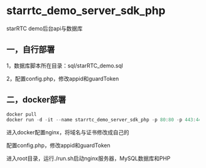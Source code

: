 # starrtc_demo_server_sdk_php

starRTC demo后台api与数据库

一，自行部署
---
1，数据库脚本所在目录：sql/starRTC_demo.sql

2，配置config.php，修改appid和guardToken

二，docker部署
---
```java
docker pull 
docker run -d -it --name starrtc_demo_server_sdk_php -p 80:80 -p 443:443 starrtc/starrtc_demo_server_sdk_php /bin/bash
```
进入docker配置nginx，将域名与证书修改成自己的

配置config.php，修改appid和guardToken

进入root目录，运行./run.sh启动nginx服务器，MySQL数据库和PHP